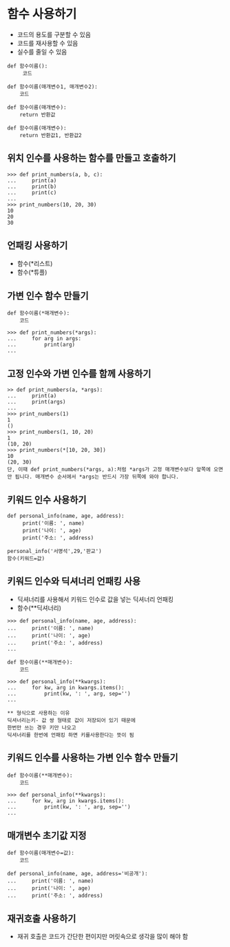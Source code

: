 # 함수 사용하기
- 코드의 용도를 구분할 수 있음
- 코드를 재사용할 수 있음
- 실수를 줄일 수 있음
```
def 함수이름():
     코드

def 함수이름(매개변수1, 매개변수2):
    코드

def 함수이름(매개변수):
    return 반환값

def 함수이름(매개변수):
    return 반환값1, 반환값2
```

## 위치 인수를 사용하는 함수를 만들고 호출하기
```
>>> def print_numbers(a, b, c):
...     print(a)
...     print(b)
...     print(c)
...
>>> print_numbers(10, 20, 30)
10
20
30
```

## 언패킹 사용하기
- 함수(*리스트)
- 함수(*튜플)

## 가변 인수 함수 만들기
```
def 함수이름(*매개변수):
    코드

>>> def print_numbers(*args):
...     for arg in args:
...         print(arg)
...
```

## 고정 인수와 가변 인수를 함께 사용하기
```
>> def print_numbers(a, *args):
...     print(a)
...     print(args)
...
>>> print_numbers(1)
1
()
>>> print_numbers(1, 10, 20)
1
(10, 20)
>>> print_numbers(*[10, 20, 30])
10
(20, 30)
단, 이때 def print_numbers(*args, a):처럼 *args가 고정 매개변수보다 앞쪽에 오면 안 됩니다. 매개변수 순서에서 *args는 반드시 가장 뒤쪽에 와야 합니다.
```

## 키워드 인수 사용하기
```
def personal_info(name, age, address):
     print('이름: ', name)
     print('나이: ', age)
     print('주소: ', address)

personal_info('서명석',29,'판교')
함수(키워드=값)
```

## 키워드 인수와 딕셔너리 언패킹 사용
- 딕셔너리를 사용해서 키워드 인수로 값을 넣는 딕셔너리 언패킹
- 함수(**딕셔너리)
```
>>> def personal_info(name, age, address):
...     print('이름: ', name)
...     print('나이: ', age)
...     print('주소: ', address)
...
```

```
def 함수이름(**매개변수):
    코드
```

```
>>> def personal_info(**kwargs):
...     for kw, arg in kwargs.items():
...         print(kw, ': ', arg, sep='')
...
```
```
** 형식으로 사용하는 이유
딕셔너리는키- 값 쌍 형태로 값이 저장되어 있기 때문에
한번만 쓰는 경우 키만 나오고
딕셔너리를 한번에 언패킹 하면 키를사용한다는 뜻이 됨

```

## 키워드 인수를 사용하는 가변 인수 함수 만들기
```
def 함수이름(**매개변수):
    코드
```
```
>>> def personal_info(**kwargs):
...     for kw, arg in kwargs.items():
...         print(kw, ': ', arg, sep='')
...
```

## 매개변수 초기값 지정
```
def 함수이름(매개변수=값):
    코드
```

```
def personal_info(name, age, address='비공개'):
...     print('이름: ', name)
...     print('나이: ', age)
...     print('주소: ', address)
```

## 재귀호출 사용하기
- 재귀 호출은 코드가 간단한 편이지만 머릿속으로 생각을 많이 해야 함
